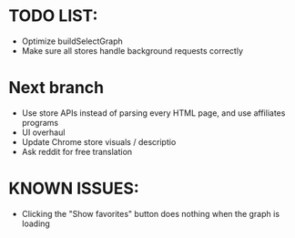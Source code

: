 # TODO LIST:
* Optimize buildSelectGraph
* Make sure all stores handle background requests correctly

# Next branch
* Use store APIs instead of parsing every HTML page, and use affiliates programs
* UI overhaul
* Update Chrome store visuals / descriptio
* Ask reddit for free translation

# KNOWN ISSUES:
* Clicking the "Show favorites" button does nothing when the graph is loading